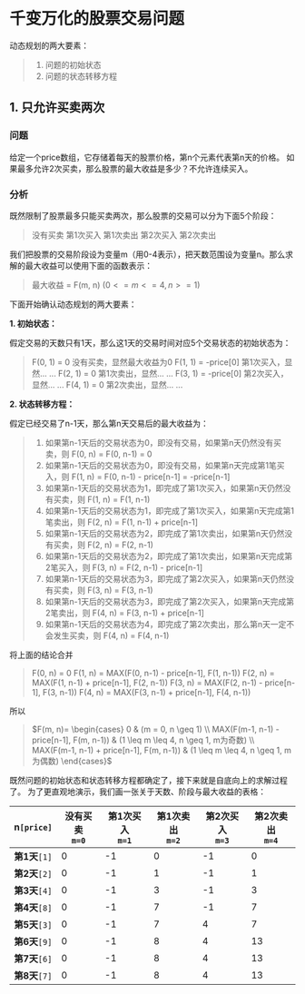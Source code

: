 # 千变万化的股票交易问题

动态规划的两大要素：

> 1. 问题的初始状态
> 2. 问题的状态转移方程

## 1. 只允许买卖两次

### 问题

给定一个price数组，它存储着每天的股票价格，第n个元素代表第n天的价格。
如果最多允许2次买卖，那么股票的最大收益是多少？不允许连续买入。

### 分析

既然限制了股票最多只能买卖两次，那么股票的交易可以分为下面5个阶段：

> 没有买卖
> 第1次买入
> 第1次卖出
> 第2次买入
> 第2次卖出

我们把股票的交易阶段设为变量m（用0-4表示），把天数范围设为变量n。那么求解的最大收益可以使用下面的函数表示：

> 最大收益 = F(m, n) ($0 <= m <= 4, n >= 1$)

下面开始确认动态规划的两大要素：

**1. 初始状态：**

假定交易的天数只有1天，那么这1天的交易时间对应5个交易状态的初始状态为：

> F(0, 1) = 0          没有买卖，显然最大收益为0
> F(1, 1) = -price[0]  第1次买入，显然... ...
> F(2, 1) = 0          第1次卖出，显然... ...
> F(3, 1) = -price[0]  第2次买入，显然... ...
> F(4, 1) = 0          第2次卖出，显然... ...

**2. 状态转移方程：**

假定已经交易了n-1天，那么第n天交易后的最大收益为：

> 1. 如果第n-1天后的交易状态为0，即没有交易，如果第n天仍然没有买卖，则 F(0, n) = F(0, n-1) = 0
> 2. 如果第n-1天后的交易状态为0，即没有交易，如果第n天完成第1笔买入，则 F(1, n) = F(0, n-1) - price[n-1] = -price[n-1]
> 3. 如果第n-1天后的交易状态为1，即完成了第1次买入，如果第n天仍然没有买卖，则 F(1, n) = F(1, n-1)
> 4. 如果第n-1天后的交易状态为1，即完成了第1次买入，如果第n天完成第1笔卖出，则 F(2, n) = F(1, n-1) + price[n-1]
> 5. 如果第n-1天后的交易状态为2，即完成了第1次卖出，如果第n天仍然没有买卖，则 F(2, n) = F(2, n-1)
> 6. 如果第n-1天后的交易状态为2，即完成了第1次卖出，如果第n天完成第2笔买入，则 F(3, n) = F(2, n-1) - price[n-1]
> 7. 如果第n-1天后的交易状态为3，即完成了第2次买入，如果第n天仍然没有买卖，则 F(3, n) = F(3, n-1)
> 8. 如果第n-1天后的交易状态为3，即完成了第2次买入，如果第n天完成第2笔卖出，则 F(4, n) = F(3, n-1) + price[n-1]
> 9. 如果第n-1天后的交易状态为4，即完成了第2次卖出，那么第n天一定不会发生买卖，则 F(4, n) = F(4, n-1)

将上面的结论合并

> F(0, n) = 0
> F(1, n) = MAX(F(0, n-1) - price[n-1], F(1, n-1))
> F(2, n) = MAX(F(1, n-1) + price[n-1], F(2, n-1))
> F(3, n) = MAX(F(2, n-1) - price[n-1], F(3, n-1))
> F(4, n) = MAX(F(3, n-1) + price[n-1], F(4, n-1))

所以

> $F(m, n)=
> \begin{cases}
> 0 & (m = 0, n \geq 1) \\
> MAX(F(m-1, n-1) - price[n-1], F(m, n-1)) & (1 \leq m \leq 4, n \geq 1, m为奇数) \\
> MAX(F(m-1, n-1) + price[n-1], F(m, n-1)) & (1 \leq m \leq 4, n \geq 1, m为偶数)
> \end{cases}$

既然问题的初始状态和状态转移方程都确定了，接下来就是自底向上的求解过程了。
为了更直观地演示，我们画一张关于天数、阶段与最大收益的表格：

| n`[price]` | 没有买卖<br/>`m=0` | 第1次买入<br/>`m=1` | 第1次卖出<br/>`m=2` | 第2次买入<br/>`m=3` | 第2次卖出<br/>`m=4` |
| -- | -- | -- | -- | -- | -- |
| **第1天**`[1]` | 0 | -1 | 0 | -1 |  0 |
| **第2天**`[2]` | 0 | -1 | 1 | -1 |  1 |
| **第3天**`[4]` | 0 | -1 | 3 | -1 |  3 |
| **第4天**`[8]` | 0 | -1 | 7 | -1 |  7 |
| **第5天**`[3]` | 0 | -1 | 7 |  4 |  7 |
| **第6天**`[9]` | 0 | -1 | 8 |  4 | 13 |
| **第7天**`[6]` | 0 | -1 | 8 |  4 | 13 |
| **第8天**`[7]` | 0 | -1 | 8 |  4 | 13 |
